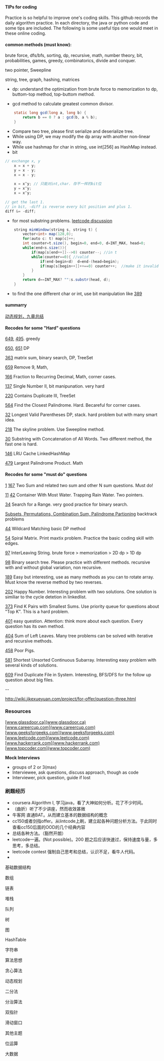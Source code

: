 #### TIPs for coding
Practice is so helpful to improve one's coding skills. This github records the daily algorithm practice. In each directory, the java or python code and some tips are included. The following is some useful tips one would meet in these online coding.

#### common methods (must know):

 brute force, dfs/bfs, sorting, dp, recursive, math, number theory, bit, probabilities, games, greedy, combinatorics, divide and conquer.
 
 two pointer, Sweepline
 
 string, tree, graph, hashing, matrices
 
* dp: understand the optimization from brute force to memorization to dp, buttom-top method, top-buttom method.

* gcd method to calculate greatest common divisor.

```java
    static long gcd(long a, long b) {
        return b == 0 ? a : gcd(b, a % b);
    }
```
* Compare two tree, please first serialize and deserialize tree.
* While using DP, we may modify the dp array with another non-linear way. 
* While use hashmap for char in string, use int[256] as HashMap instead.
* bit 
		
```java
// exchange x, y 
	x = x + y;
	y = x - y;
	x = x - y; 
	
	x = x^y; // 只能对int,char. 存不一样的bit位
	y = x^y; 
	x = x^y;
	
// get the last 1.
// in bit, -diff is reverse every bit position and plus 1.
diff &= -diff;
```
* for most substring problems. [leetcode discussion](https://discuss.leetcode.com/topic/30941/here-is-a-10-line-template-that-can-solve-most-substring-problems)	

```java
	string minWindow(string s, string t) {
        vector<int> map(128,0);
        for(auto c: t) map[c]++;
        int counter=t.size(), begin=0, end=0, d=INT_MAX, head=0;
        while(end<s.size()){
            if(map[s[end++]]-->0) counter--; //in t
            while(counter==0){ //valid
                if(end-begin<d)  d=end-(head=begin);
                if(map[s[begin++]]++==0) counter++;  //make it invalid
            }  
        }
        return d==INT_MAX? "":s.substr(head, d);
    }
```

* to find the one different char or int, use bit manipulation like [389](https://leetcode.com/problems/find-the-difference/)

#### summarry
[动态规划，九章总结](http://hongzheng.me/nine-chapter-dynamic-programming/)

#### Recodes for some "Hard" questions
[649](https://leetcode.com/problems/dota2-senate/discuss/), [495](https://leetcode.com/problems/teemo-attacking/description/). greedy

[650](https://leetcode.com/problems/2-keys-keyboard/description/), [651](https://leetcode.com/problems/4-keys-keyboard/description/) DP 

[363](https://leetcode.com/problems/max-sum-of-rectangle-no-larger-than-k/description/) matrix sum, binary search, DP, TreeSet

[659](https://leetcode.com/contest/leetcode-weekly-contest-45/problems/remove-9/) Remove 9, Math,

[166](https://leetcode.com/problems/fraction-to-recurring-decimal) Fraction to Recurring Decimal, Math, corner cases.

[137](https://leetcode.com/problems/single-number-ii/discuss/) Single Number II, bit manipunation. very hard

[220](https://leetcode.com/problems/contains-duplicate-iii/discuss/) Contains Duplicate III, TreeSet

[564](https://leetcode.com/problems/find-the-closest-palindrome/discuss/) Find the Closest Palindrome. Hard. Becareful for corner cases.

[32](https://leetcode.com/problems/longest-valid-parentheses/) Longest Valid Parentheses DP, stack. hard problem but with many smart idea.

[218](https://leetcode.com/problems/the-skyline-problem/description/) The skyline problem. Use Sweepline method. 

[30](https://leetcode.com/problems/substring-with-concatenation-of-all-words/description/) Substring with Concatenation of All Words. Two different method, the fast one is hard. 

[146](https://leetcode.com/problems/lru-cache) LRU Cache LinkedHashMap

[479](https://leetcode.com/problems/largest-palindrome-product/) Largest Palindrome Product. Math

#### Recodes for some "must do" questions

[1](https://leetcode.com/problems/two-sum/description/) [167](https://leetcode.com/problems/two-sum-ii-input-array-is-sorted/) Two Sum and related two sum and other N sum questions. Must do!

[11](https://leetcode.com/problems/container-with-most-water/discuss/)   [42](https://leetcode.com/problems/trapping-rain-water) Container With Most Water. Trapping Rain Water. Two pointers.

[34](https://leetcode.com/problems/search-for-a-range/description/) Search for a Range.  very good practice for binary search. 

[Subsets, Permutations, Combination Sum, Palindrome Partioning](https://leetcode.com/problems/permutations/discuss/) backtrack problems

[44](https://leetcode.com/problems/wildcard-matching/discuss/) Wildcard Matching basic DP method

[54](https://leetcode.com/problems/spiral-matrix/description/) Spiral Matrix. Print maxtix problem. Practice the basic coding skill with edges.

[97](https://leetcode.com/problems/interleaving-string/description/) InterLeaving String. brute force > memorization > 2D dp > 1D dp

[98](https://leetcode.com/problems/validate-binary-search-tree/description/) Binary search tree. Please practice with different methods. recursive with and without global variation, non recursive. 

[189](https://leetcode.com/problems/rotate-array/description/) Easy but interesting, use as many methods as you can to rotate array.  Must know the reverse method by two reverses.

[202](https://leetcode.com/problems/happy-number/description/) Happy Number. Interesting problem with two solutions. One solution is similiar to the cycle detetion in linkedlist.

[373](https://leetcode.com/problems/find-k-pairs-with-smallest-sums/) Find K Pairs with Smallest Sums. Use priority queue for questions about "Top K". This is a hard problem.

[401](https://leetcode.com/problems/binary-watch/discuss/) easy question. Attention: think more about each question. Every question has its own method. 

[404](https://leetcode.com/problems/sum-of-left-leaves) Sum of Left Leaves. Many tree problems can be solved with iterative and recursive methods.

[458](https://leetcode.com/problems/poor-pigs/) Poor Pigs.

[581](https://leetcode.com/problems/shortest-unsorted-continuous-subarray/description/) Shortest Unsorted Continuous Subarray. Interesting easy problem with several kinds of solutions.

[609](https://leetcode.com/problems/find-duplicate-file-in-system/description/) Find Duplicate File in System. Interesting, BFS/DFS for the follow up question about big files. 

--

http://wiki.jikexueyuan.com/project/for-offer/question-three.html

### Resources
[www.glassdoor.ca](www.glassdoor.ca)	
[www.careercup.com](www.careercup.com)	
[www.geeksforgeeks.com](www.geeksforgeeks.com)	
[www.leetcode.com](www.leetcode.com)	
[www.hackerrank.com](www.hackerrank.com)	
[www.topcoder.com](www.topcoder.com)	

**Mock Interviews**

* groups of 2 or 3(max)
* Interviewee, ask questions, discuss approach, though as code 
* Interviewer, pick question, guide if lost


### 刷题经历 
* coursera Algorithm I, 学习java，看了大神如何分析。花了不少时间。
* （曲折）听了不少讲座，然而收效甚微
* 牛客网 直通BAT。从而建立基本的数据结构的概念
* cc150或者剑指offer。从lintcode上刷，建立起各种问题分析方法。于此同时查看cc150后面的OOD的几个经典内容
* 总结各种方法。（豁然开朗）
* leetcode一遍。(Not possible)。200 题之后应该快速过，保持速度与量，多思考，多总结。
* leetcode contest 强制自己思考和总结，认识不足，看牛人代码。
* 


基础数据结构

数组

链表

堆栈

队列

树

图

HashTable

字符串

算法思想

贪心算法

动态规划

二分法

分治算法

双指针

滑动窗口

其他主题

位运算

大数据
